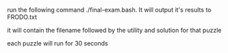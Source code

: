 
run the following command ./final-exam.bash. It will output it's results to FRODO.txt

it will contain the filename followed by the utility and solution for that puzzle

each puzzle will run for 30 seconds